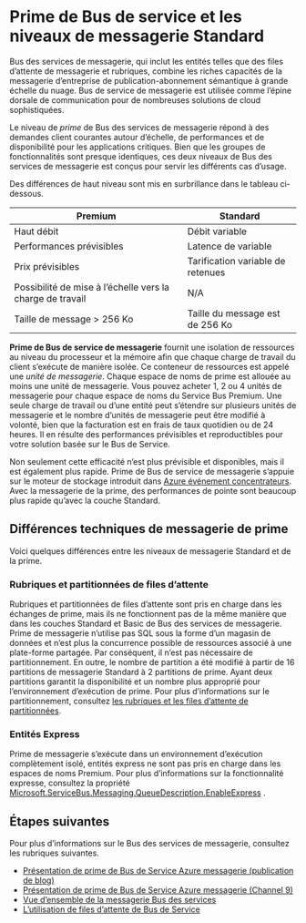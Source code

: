 <properties
    pageTitle="Prime de Bus de service et la vue d’ensemble des niveaux de prix de messagerie Standard | Microsoft Azure"
    description="Prime de Bus de service et de messagerie Standard"
    services="service-bus"
    documentationCenter=".net"
    authors="djrosanova"
    manager="timlt"
    editor=""/>

<tags
    ms.service="service-bus"
    ms.workload="na"
    ms.tgt_pltfrm="na"
    ms.devlang="na"
    ms.topic="get-started-article"
    ms.date="09/02/2016"
    ms.author="darosa;sethm"/>

# <a name="service-bus-premium-and-standard-messaging-tiers"></a>Prime de Bus de service et les niveaux de messagerie Standard 

Bus des services de messagerie, qui inclut les entités telles que des files d’attente de messagerie et rubriques, combine les riches capacités de la messagerie d’entreprise de publication-abonnement sémantique à grande échelle du nuage. Bus de service de messagerie est utilisée comme l’épine dorsale de communication pour de nombreuses solutions de cloud sophistiquées.

Le niveau de *prime* de Bus des services de messagerie répond à des demandes client courantes autour d’échelle, de performances et de disponibilité pour les applications critiques. Bien que les groupes de fonctionnalités sont presque identiques, ces deux niveaux de Bus des services de messagerie est conçus pour servir les différents cas d’usage.

Des différences de haut niveau sont mis en surbrillance dans le tableau ci-dessous.

| Premium                               | Standard                       |
|---------------------------------------|--------------------------------|
| Haut débit                       | Débit variable            |
| Performances prévisibles               | Latence de variable               |
| Prix prévisibles                   | Tarification variable de retenues |
| Possibilité de mise à l’échelle vers la charge de travail | N/A                            |
| Taille de message > 256 Ko                  | Taille du message est de 256 Ko          |

**Prime de Bus de service de messagerie** fournit une isolation de ressources au niveau du processeur et la mémoire afin que chaque charge de travail du client s’exécute de manière isolée. Ce conteneur de ressources est appelé une *unité de messagerie*. Chaque espace de noms de prime est allouée au moins une unité de messagerie. Vous pouvez acheter 1, 2 ou 4 unités de messagerie pour chaque espace de noms du Service Bus Premium. Une seule charge de travail ou d’une entité peut s’étendre sur plusieurs unités de messagerie et le nombre d’unités de messagerie peut être modifié à volonté, bien que la facturation est en frais de taux quotidien ou de 24 heures. Il en résulte des performances prévisibles et reproductibles pour votre solution basée sur le Bus de Service.

Non seulement cette efficacité n’est plus prévisible et disponibles, mais il est également plus rapide. Prime de Bus de service de messagerie s’appuie sur le moteur de stockage introduit dans [Azure événement concentrateurs](https://azure.microsoft.com/services/event-hubs/). Avec la messagerie de la prime, des performances de pointe sont beaucoup plus rapide qu’avec la couche Standard.

## <a name="premium-messaging-technical-differences"></a>Différences techniques de messagerie de prime

Voici quelques différences entre les niveaux de messagerie Standard et de la prime.

### <a name="partitioned-queues-and-topics"></a>Rubriques et partitionnées de files d’attente

Rubriques et partitionnées de files d’attente sont pris en charge dans les échanges de prime, mais ils ne fonctionnent pas de la même manière que dans les couches Standard et Basic de Bus des services de messagerie. Prime de messagerie n’utilise pas SQL sous la forme d’un magasin de données et n’est plus la concurrence possible de ressources associé à une plate-forme partagée. Par conséquent, il n’est pas nécessaire de partitionnement. En outre, le nombre de partition a été modifié à partir de 16 partitions de messagerie Standard à 2 partitions de prime. Ayant deux partitions garantit la disponibilité et un nombre plus approprié pour l’environnement d’exécution de prime. Pour plus d’informations sur le partitionnement, consultez [les rubriques et les files d’attente de partitionnées](service-bus-partitioning.md).

### <a name="express-entities"></a>Entités Express

Prime de messagerie s’exécute dans un environnement d’exécution complètement isolé, entités express ne sont pas pris en charge dans les espaces de noms Premium. Pour plus d’informations sur la fonctionnalité expresse, consultez la propriété [Microsoft.ServiceBus.Messaging.QueueDescription.EnableExpress](https://msdn.microsoft.com/library/azure/microsoft.servicebus.messaging.queuedescription.enableexpress.aspx) .

## <a name="next-steps"></a>Étapes suivantes

Pour plus d’informations sur le Bus des services de messagerie, consultez les rubriques suivantes.

- [Présentation de prime de Bus de Service Azure messagerie (publication de blog)](http://azure.microsoft.com/blog/introducing-azure-service-bus-premium-messaging/)
- [Présentation de prime de Bus de Service Azure messagerie (Channel 9)](https://channel9.msdn.com/Blogs/Subscribe/Introducing-Azure-Service-Bus-Premium-Messaging)
- [Vue d’ensemble de la messagerie Bus des services](service-bus-messaging-overview.md)
- [L’utilisation de files d’attente de Bus de Service](service-bus-dotnet-get-started-with-queues.md)
